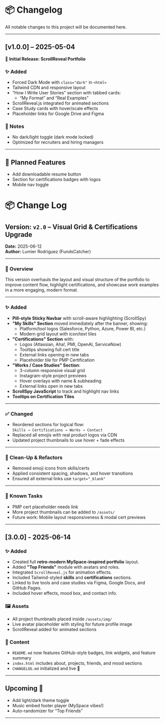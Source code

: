 # 📦 Changelog

All notable changes to this project will be documented here.

---

## [v1.0.0] – 2025-05-04  
🔹 **Initial Release: ScrollReveal Portfolio**

### ✨ Added
- Forced Dark Mode with `class="dark"` in `<html>`
- Tailwind CDN and responsive layout
- “How I Write User Stories” section with tabbed cards:
  - “My Format” and “Real Examples”
- ScrollReveal.js integrated for animated sections
- Case Study cards with hover/scale effects
- Placeholder links for Google Drive and Figma

### 📌 Notes
- No dark/light toggle (dark mode locked)
- Optimized for recruiters and hiring managers

---

## 📍 Planned Features
- Add downloadable resume button
- Section for certifications badges with logos
- Mobile nav toggle

# 📦 Change Log

## Version: `v2.0` – Visual Grid & Certifications Upgrade  
**Date:** 2025-06-12  
**Author:** Lumier Rodriguez (FundsCatcher)

---

### 🎯 Overview

This version overhauls the layout and visual structure of the portfolio to improve content flow, highlight certifications, and showcase work examples in a more engaging, modern format.

---

### ✨ Added

- **Pill-style Sticky Navbar** with scroll-aware highlighting (ScrollSpy)
- **"My Skills" Section** moved immediately after the banner, showing:
  - Platform/tool logos (Salesforce, Python, Azure, Power BI, etc.)
  - Modern grid layout with icon/text tiles
- **"Certifications" Section** with:
  - Logos (Atlassian, Aha!, PMI, OpenAI, ServiceNow)
  - Tooltips showing full cert title
  - External links opening in new tabs
  - Placeholder tile for PMP Certification
- **"Works / Case Studies" Section**:
  - 3-column responsive visual grid
  - Instagram-style project previews
  - Hover overlays with name & subheading
  - External links open in new tabs
- **ScrollSpy JavaScript** to track and highlight nav links
- **Tooltips on Certification Tiles**

---

### ✅ Changed

- Reordered sections for logical flow:  
  `Skills → Certifications → Works → Contact`
- Replaced all emojis with real product logos via CDN
- Updated project thumbnails to use hover + fade effects

---

### 🧼 Clean-Up & Refactors

- Removed emoji icons from skills/certs
- Applied consistent spacing, shadows, and hover transitions
- Ensured all external links use `target="_blank"`

---

### 📌 Known Tasks

- PMP cert placeholder needs link
- More project thumbnails can be added to `/assets/`
- Future work: Mobile layout responsiveness & modal cert previews

---

## [3.0.0] - 2025-06-14

### ✨ Added
- Created full **retro-modern MySpace-inspired portfolio** layout.
- Added **"Top Friends"** module with avatars and roles.
- Integrated `ScrollReveal.js` for animation effects.
- Included Tailwind-styled **skills** and **certifications** sections.
- Linked to live tools and case studies via Figma, Google Docs, and GitHub Pages.
- Included hover effects, mood box, and contact info.

### 🖼 Assets
- All project thumbnails placed inside `/assets/img/`
- Live avatar placeholder with styling for future profile image
- ScrollReveal added for animated sections

### 📄 Content
- `README.md` now features GitHub-style badges, link widgets, and feature summary
- `index.html` includes about, projects, friends, and mood sections
- `CHANGELOG.md` initialized and live 🎉

---

## Upcoming 🚧

- Add light/dark theme toggle
- Music embed footer player (MySpace vibes!)
- Auto-randomizer for “Top Friends”

---

